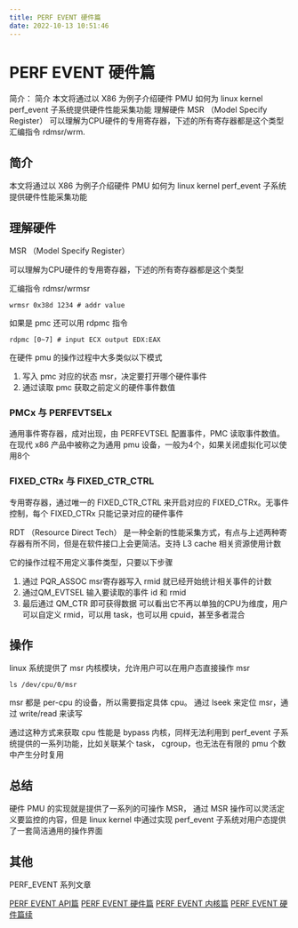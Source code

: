 ```yaml
---
title: PERF EVENT 硬件篇
date: 2022-10-13 10:51:46
---
```

# PERF EVENT 硬件篇

简介： 简介 本文将通过以 X86 为例子介绍硬件 PMU 如何为 linux kernel perf_event 子系统提供硬件性能采集功能 理解硬件 MSR （Model Specify Register） 可以理解为CPU硬件的专用寄存器，下述的所有寄存器都是这个类型 汇编指令 rdmsr/wrm.
## 简介
本文将通过以 X86 为例子介绍硬件 PMU 如何为 linux kernel perf_event 子系统提供硬件性能采集功能

## 理解硬件
MSR （Model Specify Register）

可以理解为CPU硬件的专用寄存器，下述的所有寄存器都是这个类型

汇编指令 rdmsr/wrmsr

```
wrmsr 0x38d 1234 # addr value
 ```
如果是 pmc 还可以用 rdpmc 指令
```
rdpmc [0~7] # input ECX output EDX:EAX
 ```

在硬件 pmu 的操作过程中大多类似以下模式

1. 写入 pmc 对应的状态 msr，决定要打开哪个硬件事件
2. 通过读取 pmc 获取之前定义的硬件事件数值
### PMCx 与 PERFEVTSELx

通用事件寄存器，成对出现，由 PERFEVTSEL 配置事件，PMC 读取事件数值。在现代 x86 产品中被称之为通用 pmu 设备，一般为4个，如果关闭虚拟化可以使用8个

### FIXED_CTRx 与 FIXED_CTR_CTRL

专用寄存器，通过唯一的 FIXED_CTR_CTRL 来开启对应的 FIXED_CTRx。无事件控制，每个 FIXED_CTRx 只能记录对应的硬件事件

RDT （Resource Direct Tech） 是一种全新的性能采集方式，有点与上述两种寄存器有所不同，但是在软件接口上会更简洁。支持 L3 cache 相关资源使用计数

它的操作过程不用定义事件类型，只要以下步骤

1. 通过 PQR_ASSOC msr寄存器写入 rmid 就已经开始统计相关事件的计数
2. 通过QM_EVTSEL 输入要读取的事件 id 和 rmid
3. 最后通过 QM_CTR 即可获得数据
可以看出它不再以单独的CPU为维度，用户可以自定义 rmid，可以用 task，也可以用 cpuid，甚至多者混合

## 操作
linux 系统提供了 msr 内核模块，允许用户可以在用户态直接操作 msr
```
ls /dev/cpu/0/msr
```
msr 都是 per-cpu 的设备，所以需要指定具体 cpu。 通过 lseek 来定位 msr，通过 write/read 来读写

通过这种方式来获取 cpu 性能是 bypass 内核，同样无法利用到 perf_event 子系统提供的一系列功能，比如关联某个 task， cgroup，也无法在有限的 pmu 个数中产生分时复用

## 总结
硬件 PMU 的实现就是提供了一系列的可操作 MSR， 通过 MSR 操作可以灵活定义要监控的内容，但是 linux kernel 中通过实现 perf_event 子系统对用户态提供了一套简洁通用的操作界面

## 其他
PERF_EVENT 系列文章

[PERF EVENT API篇](./perf_api.md)
[PERF EVENT 硬件篇](./perf_hardware.md)
[PERF EVENT 内核篇](./perf_kernel.md)
[PERF EVENT 硬件篇续](./perf_hardware2.md)
